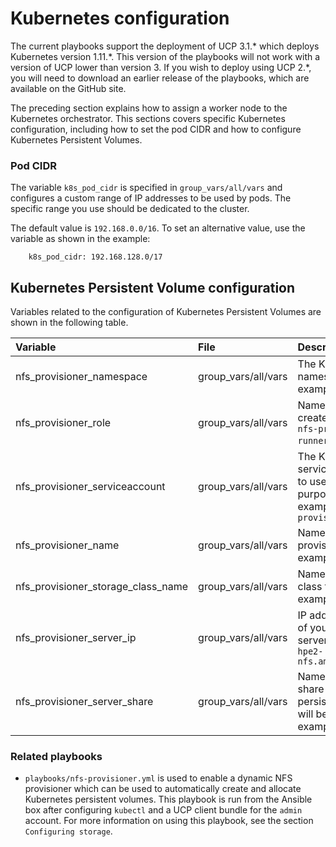 # Kubernetes configuration

The current playbooks support the deployment of UCP 3.1.\* which deploys Kubernetes version 1.11.\*. This version of the playbooks will not work with a version of UCP lower than version 3. If you wish to deploy using UCP 2.\*, you will need to download an earlier release of the playbooks, which are available on the GitHub site.

The preceding section explains how to assign a worker node to the Kubernetes orchestrator. This sections covers specific Kubernetes configuration, including how to set the pod CIDR and how to configure Kubernetes Persistent Volumes.

### Pod CIDR

The variable `k8s_pod_cidr` is specified in `group_vars/all/vars` and configures a custom range of IP addresses to be used by pods. The specific range you use should be dedicated to the cluster.

The default value is `192.168.0.0/16`. To set an alternative value, use the variable as shown in the example:

```
    k8s_pod_cidr: 192.168.128.0/17
```

## Kubernetes Persistent Volume configuration

Variables related to the configuration of Kubernetes Persistent Volumes are shown in the following table.

|Variable|File|Description|
|:-------|:---|:----------|
|nfs_provisioner_namespace|group_vars/all/vars|The Kubernetes namespace, for example, `nfsstorage`|
|nfs_provisioner_role|group_vars/all/vars|Name of the role to create, for example, `nfs-provisioner-runner`.|
|nfs_provisioner_serviceaccount|group_vars/all/vars|The Kubernetes service account name to use for RBAC purposes, for example, `nfs-provisioner`|
|nfs_provisioner_name|group_vars/all/vars|Name of the provisioner, for example, `hpe.com/nfs`|
|nfs_provisioner_storage_class_name|group_vars/all/vars|Name of the storage class to create, for example, `nfs`|
|nfs_provisioner_server_ip|group_vars/all/vars|IP address (or FQDN) of your external NFS server, for example, `hpe2-nfs.am2.cloudra.local`|
|nfs_provisioner_server_share|group_vars/all/vars|Name of the NFS share where all the persistent volume data will be stored, for example, `/k8s`|

### Related playbooks

-   `playbooks/nfs-provisioner.yml` is used to enable a dynamic NFS provisioner which can be used to automatically create and allocate Kubernetes persistent volumes. This playbook is run from the Ansible box after configuring `kubectl` and a UCP client bundle for the `admin` account. For more information on using this playbook, see the section `Configuring storage`.
